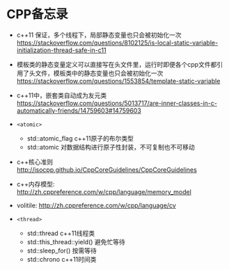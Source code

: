 # CPP备忘录

- c++11 保证，多个线程下，局部静态变量也只会被初始化一次 https://stackoverflow.com/questions/8102125/is-local-static-variable-initialization-thread-safe-in-c11
- 模板类的静态变量定义可以直接写在头文件里，运行时即便各个cpp文件都引用了头文件，模板类中的静态变量也只会被初始化一次 https://stackoverflow.com/questions/1553854/template-static-variable
- c++11中，嵌套类自动成为友元类 https://stackoverflow.com/questions/5013717/are-inner-classes-in-c-automatically-friends/14759603#14759603

- `<atomic>`
	- std::atomic_flag c++11原子的布尔类型
	- std::atomic 对数据结构进行原子性封装，不可复制也不可移动


- c++核心准则 http://isocpp.github.io/CppCoreGuidelines/CppCoreGuidelines
- c++内存模型: http://zh.cppreference.com/w/cpp/language/memory_model
- volitile: http://zh.cppreference.com/w/cpp/language/cv

- `<thread>`
	- std::thread c++11线程类
	- std::this_thread::yield() 避免忙等待
	- std::sleep_for() 按需等待
	- std::chrono c++11时间类



